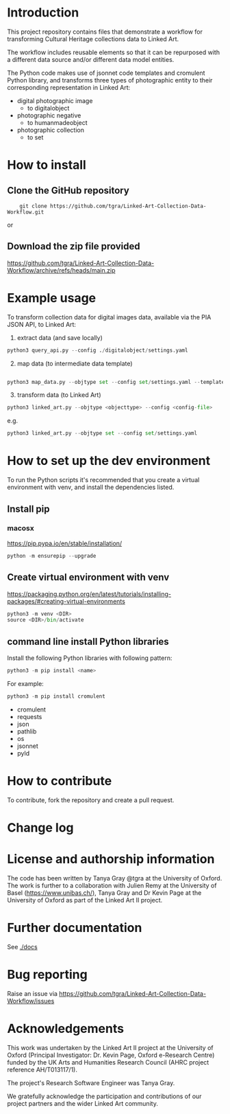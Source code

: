 
# Introduction

This project repository contains files that demonstrate a workflow for transforming Cultural Heritage collections data to Linked Art.

The workflow includes reusable elements so that it can be repurposed with a different data source and/or different data model entities.

The Python code makes use of jsonnet code templates and cromulent Python library, and transforms three types of photographic entity to their corresponding representation in Linked Art:
- digital photographic image 
  - to digitalobject
- photographic negative 
  - to humanmadeobject
- photographic collection
  -  to set

# How to install

## Clone the GitHub repository
```
    git clone https://github.com/tgra/Linked-Art-Collection-Data-Workflow.git
```

or 

## Download the zip file provided

https://github.com/tgra/Linked-Art-Collection-Data-Workflow/archive/refs/heads/main.zip

# Example usage

To transform collection data for digital images data, available via the PIA JSON API, to Linked Art:

1. extract data (and save locally)
```python
python3 query_api.py --config ./digitalobject/settings.yaml 
```

2. map data (to intermediate data template)
```python

python3 map_data.py --objtype set --config set/settings.yaml --template set/template.jsonnet
```
3. transform data (to Linked Art)

```python
python3 linked_art.py --objtype <objecttype> --config <config-file> 
```
e.g.
```python
python3 linked_art.py --objtype set --config set/settings.yaml
```

# How to set up the dev environment
To run the Python scripts it's recommended that you create a virtual environment with venv, and install the dependencies listed.

## Install pip

###  macosx  
https://pip.pypa.io/en/stable/installation/

```python
python -m ensurepip --upgrade
```
## Create virtual environment with venv
https://packaging.python.org/en/latest/tutorials/installing-packages/#creating-virtual-environments

```python
python3 -m venv <DIR>
source <DIR>/bin/activate
```

## command line install Python libraries
Install the following Python libraries with following pattern:
```python 
python3 -m pip install <name> 
```
For example: 
```python
python3 -m pip install cromulent
```

- cromulent
- requests
- json
- pathlib
- os
- jsonnet
- pyld
  


# How to contribute
To contribute, fork the repository and create a pull request. 

# Change log

# License and authorship information
The code has been written by Tanya Gray @tgra at the University of Oxford. The work is further to a collaboration with Julien Remy at the University of Basel (https://www.unibas.ch/), Tanya Gray and Dr Kevin Page at the University of Oxford as part of the Linked Art II project.


# Further documentation
See [./docs](documentation)

# Bug reporting
Raise an issue via https://github.com/tgra/Linked-Art-Collection-Data-Workflow/issues

# Acknowledgements
This work was undertaken by the Linked Art II project at the University of Oxford (Principal Investigator: Dr. Kevin Page, Oxford e-Research Centre) funded by the UK Arts and Humanities Research Council (AHRC project reference AH/T013117/1). 

The project's Research Software Engineer was Tanya Gray. 

We gratefully acknowledge the participation and contributions of our project partners and the wider Linked Art community.

